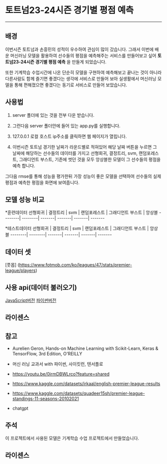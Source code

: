 # 토트넘23-24시즌 경기별 평점 예측

<hr/>

## 배경

 이번시즌 토트넘과 손흥민의 성적이 우수하여 관심이 많이 갔습니다. 그래서 이번에 배운 머신러닝 모델을 활용하여 선수들의 평점을 예측해주는 서비스를 만들어보고 싶어 **토트넘23-24시즌 경기별 평점 예측** 을 만들게 되었습니다.

또한 기계학습 수업시간에 나온 단순히 모델을 구현하여 예측해보고 끝나는 것이 아니라 다른사람도 함께 즐기면 좋겠다는 생각에 서비스로 만들어 보아 
실생활에서 머신러닝 모델을 통해 편해졌으면 좋겠다는 동기로 서비스로 만들어 보았습니다.


## 사용법
1. server 폴더에 있는 것을 전부 다운 받습니다.



1. 그런다음 server 폴더안에 들어 있는 app.py를 실행합니다.



1. 127.0.0.1 로컬 호스트 ip주소를 클릭하면 웹 페이지가 열립니다.




1. 이번시즌 토트넘 경기한 날짜가 라운드별로 적혀있어 해당 날짜 버튼을 누르면
그 날짜에 해당하는 선수들의 데이터를 가지고
선형회귀, 결정트리, svm, 랜덤포레스트, 그래디언트 부스트, 기존에 썻던 것을 모두 앙상블한 모델이 그 선수들의 평점을 예측 합니다.

그다음 rmse를 통해 성능을 평가한뒤 가장 성능이 좋은 모델을 선택하여
선수들의 실제 평점과 예측한 평점을 화면에 보여줍니다.




## 모델 성능 비교

*훈련데이터
선형회귀 | 결정트리 | svm | 랜덤포레스트 | 그래디언트 부스트 | 앙상블
--------| --------| -------| -------| -------| -------



*테스트데이터
선형회귀 | 결정트리 | svm | 랜덤포레스트 | 그래디언트 부스트 | 앙상블
--------| --------| -------| -------| -------| -------


## 데이터 셋
[풋몹] (https://www.fotmob.com/ko/leagues/47/stats/premier-league/players)



## 사용 api(데이터 불러오기)

[JavaScript버전](https://github.com/bgrnwd/fotmob)
[파이썬버전](https://github.com/bgrnwd/mobfot)


## 라이센스





## 참고

* Aurelien Geron, Hands-on Machine Learning with Scikit-Learn, Keras & 
TensorFlow, 3rd Edition, O'REILLY

* 머신 러닝 교과서 with 파이썬, 사이킷런, 텐서플로

* https://youtu.be/0irmDBWLrco?feature=shared


* https://www.kaggle.com/datasets/irkaal/english-premier-league-results

* https://www.kaggle.com/datasets/quadeer15sh/premier-league-standings-11-seasons-20102021

* chatgpt






## 주석
이 프로젝트에서 사용된 모델은 기계학습 수업 프로젝트에서 만들었습니다.



## 라이센스




